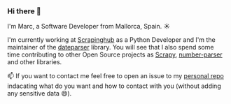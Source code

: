 ### Hi there 👋

I'm Marc, a Software Developer from Mallorca, Spain. :sunny:

I'm currently working at [Scrapinghub](https://www.scrapinghub.com/) as a Python Developer and I'm the maintainer of the [dateparser](https://github.com/scrapinghub/dateparser) library. You will see that I also spend some time contributing to other Open Source projects as 
[Scrapy](https://github.com/scrapy/scrapy/pulls?q=author%3Anoviluni), [number-parser](https://github.com/arnavkapoor/number-parser/issues?q=author%3Anoviluni+) and other libraries.

<!--
To see some of my contributions you can check the next list:

**Scraping**
* [scrapy](https://github.com/scrapy/scrapy/pulls?q=author%3Anoviluni)
* Scrapy dependencies:
  * [protego](https://github.com/scrapy/protego/pulls?q=author%3Anoviluni)
  * [queuelib](https://github.com/scrapy/queuelib/pulls?q=author%3Anoviluni)
* [curl2scrapy](https://github.com/michael-shub/curl2scrapy/pulls?q=author%3Anoviluni)
* [shub](https://github.com/scrapinghub/shub/pulls?q=author%3Anoviluni)
* [scrapy.org](https://github.com/scrapy/scrapy.org/pulls?q=author%3Anoviluni)
* [awesome-scrapy](https://github.com/croqaz/awesome-scrapy/pulls?q=author%3Anoviluni)
* [quotesbot](https://github.com/scrapy/quotesbot)

**Machine learning and text processing**:
* [dateparser](https://github.com/scrapinghub/dateparser/pulls?q=author%3Anoviluni)
* [nltk](https://github.com/nltk/nltk/pulls?q=author%3Anoviluni)
* [price-parser](https://github.com/scrapinghub/price-parser/pulls?q=author%3Anoviluni)

**Web**:
* [flask](https://github.com/pallets/flask/pulls?q=author%3Anoviluni)
* [tornado](https://github.com/tornadoweb/tornado/pulls?q=author%3Anoviluni)
* django packages:
  * [django-hattori](https://github.com/APSL/django-hattori/pulls?q=author%3Anoviluni)
  * [django-kaio](https://github.com/APSL/django-kaio/pulls?q=author%3Anoviluni)
  * [django-bima-back](https://github.com/AjuntamentdeBarcelona/django-bima-back/pulls?q=author%3Anoviluni)
  * [django-bima-core](https://github.com/AjuntamentdeBarcelona/django-bima-core/pulls?q=author%3Anoviluni)
  * [django-private-files](https://github.com/vvangelovski/django-private-files/pulls?q=author%3Anoviluni)

**Testing**:
* [pytest](https://github.com/pytest-dev/pytest/pulls?q=author%3Anoviluni)
* pytest plugins:
  * [pytest-flake8](https://github.com/tholo/pytest-flake8/pulls?q=author%3Anoviluni)
  * [pytest-eradicate](https://github.com/aequitas/pytest-eradicate/pulls?q=author%3Anoviluni)

**Other tools**:
* ipython: https://github.com/ipython/ipython/pulls?q=author%3Anoviluni 

-->


📫 If you want to contact me feel free to open an issue to my [personal repo](https://github.com/noviluni/noviluni) indacating what do you want and how to contact with you (without adding any sensitive data :smile:).




<!--
**noviluni/noviluni** is a ✨ _special_ ✨ repository because its `README.md` (this file) appears on your GitHub profile.

Here are some ideas to get you started:

- 🔭 I’m currently working on ...
- 🌱 I’m currently learning ...
- 👯 I’m looking to collaborate on ...
- 🤔 I’m looking for help with ...
- 💬 Ask me about ...
- 📫 How to reach me: ...
- 😄 Pronouns: ...
- ⚡ Fun fact: ...
-->
